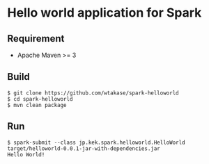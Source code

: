 Hello world application for Spark
====

## Requirement

 * Apache Maven >= 3

## Build
```
$ git clone https://github.com/wtakase/spark-helloworld
$ cd spark-helloworld
$ mvn clean package
```

## Run
```
$ spark-submit --class jp.kek.spark.helloworld.HelloWorld target/helloworld-0.0.1-jar-with-dependencies.jar
Hello World!
```
